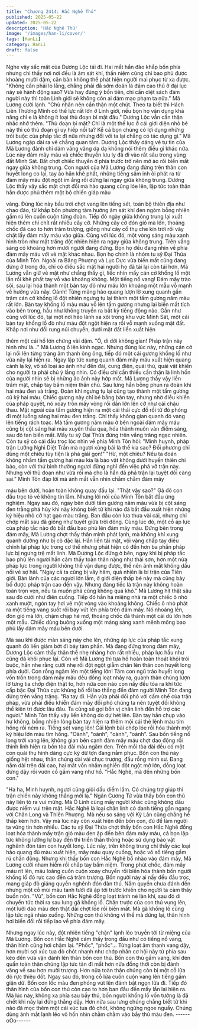 ```yaml
---
title: "Chương 2414: Hắc Nghê Thú"
published: 2025-05-22
updated: 2025-05-22
description: 'Hắc Nghê Thú'
image: '/images/han-li/cover/'
tags: [HanLi]
category: HanLi
draft: false
---
```


Nghe vậy sắc mặt của Dương Lộc tái đi. Hai mắt hắn đảo khắp
bốn phía nhưng chỉ thấy nơi nơi đều là âm sát khí, thần niệm
cũng chỉ bao phủ được khoảng mười dặm, căn bản không thể
phát hiện người mai phục từ xa được.
"Không cần phải lo lắng, chẳng phải đã sớm đoán là đám cao thủ
ở đại lục này sẽ hành động sao? Vừa hay đúng ý bổn tiên, chỉ
cần diệt sách đám người này thì toàn Linh giới sẽ không còn ai
dám mạo phạm ta nữa." Mã Lương cười lạnh.
"Chủ nhân nên cẩn thận một chút. Theo ta biết thì Hách Liên
Thương Minh có thế lực rất lớn ở Linh giới, nếu bọn họ vận dụng
khả năng chỉ e là không ít loại thủ đoạn bí mật đâu." Dương Lộc
vẫn cẩn thận nhắc nhở thêm.
"Thủ đoạn bí mật? Chỉ là một thế lực ở cái giới diện nhỏ bé này
thì có thủ đoạn gì uy hiếp nổi ta? Kể cả bọn chúng có lợi dụng
những trói buộc của pháp tắc đi nữa nhưng đối với ta lại chẳng có
tác dụng gì." Mã Lương ngáp dài ra vẻ chẳng quan tâm.
Dương Lộc thấy dáng vẻ tự tin của Mã Lương đành chỉ dám vâng
vâng dạ dạ không nói thêm điều gì khác nữa.
Lúc này đám mây máu và chiếc thuyền lưu ly đã đi vào rất sâu
trong vùng đất Minh Sát. Bất chợt chiếc thuyền ở phía trước trở
nên mờ ảo rồi biến mất ngay giữa không trung.
Con ngươi của Mã Lương đang đứng trên thân con huyết long co
lại, tay áo hắn khẽ phất, những tiếng sấm inh ỏi phát ra từ đám
mây máu đột ngột im ắng rồi dừng lại ngay giữa không trung.
Dương Lộc thấy vậy sắc mặt chợt đổi mà hào quang cũng lóe lên,
lập tức toàn thân hắn được phủ thêm một bộ chiến giáp màu

vàng.
Đúng lúc này bầu trời chợt vang lên tiếng sét, toàn bộ thiên địa
như chao đảo, từ khắp bốn phương tám hướng âm sát khí đen
ngòm bỗng nhiên gầm rú lên cuồn cuộn từng đoàn. Tiếp đó ngày
giữa không trung lại xuất hiện thêm chi chít rất nhiều cây cờ.
Những cây cờ đón gió mà lớn, thoáng chốc đã cao to hơn trăm
trượng, giống như cây cổ thụ che kín trời rồi vây chặt lấy đám
mây máu vào giữa.
Cùng với lúc đó, một vòng sáng màu xanh hình tròn như mặt
trăng đột nhiên hiện ra ngay giữa không trung. Trên vầng sáng có
khoảng hơn mười người đang đứng. Bọn họ đều đang nhìn về
phía đám mây máu với vẻ mặt khác nhau.
Bọn họ chính là nhóm tu sỹ Đại Thừa của Minh Tôn. Ngoài ra
Băng Phượng và Lục Dực vừa biến mất cũng đang đứng ở trong
đó, chỉ có điều sắc mặt hai người họ đã tái lại còn tái hơn.
Mã Lương vẫn giữ vẻ mặt như chẳng thấy gì, liếc nhìn mấy cán
cờ khổng lồ một lần rồi khẽ phất tay vỗ vào khoảng không.
Một tiếng nổ vang!
Đám mây trào sôi, sau lại hóa thành một bàn tay đỏ như máu lớn
khoảng một mẫu vỗ mạnh về hướng vừa nãy.
Oành! Từng mảng hào quang lượn lờ xung quanh gần trăm cán
cờ khổng lồ đột nhiên ngưng tụ lại thành một tấm gương năm
màu rất lớn.
Bàn tay khổng lồ màu máu vỗ lên tấm gương nhưng lại biến mất
tích vào bên trong, hầu như không truyền ra bất kỳ tiếng động
nào.
Gần như cùng với lúc đó, tại một nơi hẻo lánh xa xôi trong khu
vực Minh Sát, một cái bàn tay khổng lồ đỏ như máu đột ngột hiện
ra rồi vỗ mạnh xuống mặt đất.
Khắp nơi như đồi rung núi chuyển, dưới mặt đất liền xuất hiện

thêm một cái hố lớn chừng vài dặm.
"Ô, di dời không gian! Pháp trận này hình như là..." Mã Lương ồ
lên kinh ngạc.
Nhưng đúng lúc này, những cán cờ lại nổi lên từng tràng âm
thanh ông ông, tiếp đó một cái gương khổng lồ như vừa nãy lại
hiện ra.
Ngay lập tức xung quanh đám mây máu xuất hiện quang cảnh lạ
kỳ, vô số loại ảo ảnh như đền đài, cung điện, quái thú, quái vật
khiến cho người ta phải chú ý lắng nhìn. Có điều chỉ cần thiếu cẩn
thận là linh hồn của người nhìn sẽ bị những ảo ảnh này hớp mất.
Mã Lương thấy vậy liền trầm mặt, chắp tay bấm niệm thần chú.
Sau lưng hắn bỗng phun ra đoàn khí hai màu đen và trắng. Đoàn
khí ngưng tụ lại cũng tạo thành một tấm gương cũ kỹ hai màu.
Chiếc gương này chỉ bé bằng bàn tay, nhưng nhờ điều khiển của
pháp quyết, nó xoay tròn mấy vòng rồi dần lớn lên cỡ như cái
chậu thau. Mặt ngoài của tấm gương hiện ra một cái thái cực đồ
rồi từ đó phóng đi một luồng sáng hai màu đen trắng.
Chỉ thấy không gian quanh đó vang lên tiếng rách toạc. Mà tấm
gương năm màu ở bên ngoài đám mây máu cũng bị cột sáng hai
màu xuyên thấu qua, hóa thành muôn vàn điểm sáng, sau đó tan
biến mất.
Mấy tu sỹ Đại Thừa đứng trên vầng trăng ngạc nhiên. Còn tu sỹ
có cái đầu trọc lóc nhìn về phía Minh Tôn hỏi:
"Minh huynh, pháp trận Lưỡng Nghi Diệt Trần mà ngươi xùng bái
là thế kia sao? Đối phương chỉ dùng một chiêu tùy tiện là phá giải
gọn!"
"Hừ, một chiêu? Nếu ta đoán không nhầm tấm gương hai màu kia
là bảo vật không dưới huyền thiên chi bảo, còn với thứ bình
thường ngươi đừng nghĩ đến việc phá vỡ trận này. Nhưng với thủ
đoạn như vừa rồi mà cho là hắn đã phá trận lại tuyệt đối càng
sai." Minh Tôn đáp lời mà ánh mắt vẫn nhìn chằm chằm đám mây

máu bên dưới, hoàn toàn không quay đầu lại.
"Thật vậy sao?" Gã đô con đầu trọc tỏ vẻ không tin lắm.
Nhưng lời nói của Minh Tôn bắt đầu ứng nghiệm. Ngay sau đó,
ngay bên dưới tấm gương năm màu vừa bị cột sáng đen trằng
phá hủy khi nãy không biết từ khi nào đã bắt đầu xuất hiện những
ký hiệu nhỏ cỡ hạt gạo màu trắng. Ban đầu còn lưa thưa vài cái,
nhưng chỉ chớp mắt sau đã giống như tuyết giữa trời đông.
Cùng lúc đó, một cỗ áp lực của pháp tắc nào đó bắt đầu bao phủ
lên đám mây máu.
Đứng bên trong đám mây, Mã Lương chợt thấy thân mình phát
lạnh, mà không khí xung quanh dường như bị cô đặc lại. Hắn liền
tái mặt, vội vàng chắp tay điều chỉnh lại pháp lực trong cơ thể
nhưng phát hiện có đến hơn ba phần pháp lực bị ngưng trệ mất
linh.
Mà Dương Lộc đứng ở bên, ngay khi bị pháp tắc bao phủ lên
người hắn cảm thấy toàn thân nặng như thái sơn, hơn một nửa
pháp lực trong người không thể vận dụng được, thế nên ánh mắt
không dấu nổi vẻ sợ hãi.
"Ngay cả ta cũng bị vây hãm, quả nhiên là bí trận của Tiên giới.
Bản lãnh của các ngươi lớn lắm, ở giới diện thấp bé này mà cũng
bày bố được pháp trận cao đến vậy. Nhưng đáng tiếc là trận này
không hoàn toàn trọn vẹn, nếu ta muốn phá cũng không quá khó."
Mã Lương hít thật sâu sau đó cười như điên cuồng.
Tiếp đó hắn há miệng nhả ra một chiếc ô nhỏ xanh mướt, ngón
tay hơi vẽ một vòng vào khoảng không.
Chiếc ô nhỏ phát ra một tiếng vang suốt rồi bay vút lên phía trên
đám mây. Nó nhoáng lên, đón gió mà lớn, chậm chạp hé mở,
thoáng chốc đã thành một cái dù lớn hơn một mẫu.
Chiếc dùng buông xuống một mảng sáng xanh mênh mông bao
phủ lấy đám mây máu bên dưới.

Mà sau khi được màn sáng này che lên, những áp lực của pháp
tắc xung quanh đó liền giảm bớt đi bảy tám phần.
Mà đang đứng trong đám mây, Dương Lộc cảm thấy thân thể nhẹ
nhàng hơn rất nhiều, pháp lực hầu như cũng đã khôi phục lại.
Còn về Mã Lương thì tựa hồ hoàn toàn thoát khỏi trói buộc, hắn
nhe rằng cười nhẹ rồi đột ngột giẫm chân lên thân con huyết long
phía dưới.
Con rồng ngâm lên một tiếng lớn!
Tám con ngũ trảo huyết long vốn trốn trong đám mây máu đều
đồng loạt nhảy ra, quanh thân chúng lượn lờ từng tia chớp điện
thật to, hơn nữa con nào con nấy đều tỏa ra khí tức cấp bậc Đại
Thừa cực khủng bố rồi lao thẳng đến đám người Minh Tôn đang
đứng trên vầng trăng.
"Ra tay đi. Hắn vừa phải đối phó với cấm chế của trận pháp, vừa
phải điều khiển đám mây đối phó chúng ta nên tuyệt đối không
thể kiên trì được lâu đâu. Ta cũng sẽ gọi bốn vị chân linh đến hỗ
trợ các ngươi." Minh Tôn thấy vậy liền không do dự hét lên. Bàn
tay hắn chụp vào hư không, bỗng nhiên lòng bàn tay hiện ra thêm
mội cái thẻ lệnh màu tím hồng rồi ném ra.
Tiếng sét vang lên!
Cái lệnh bài chớp lóe rồi hóa thành một ký hiệu lớn màu tím hồng.
"Oành", "oành", "oành", "oành". Sau bốn tiếng nổ long trời vang
lên, không gian bên cạnh đám mây máu chợt dao động rồi thình
lình hiện ra bốn tòa đài màu ngăm đen. Trên mỗi tòa đài đều có
một con quái thụ hình dáng cực kỳ dữ tợn đang nằm phục.
Bốn con thú này giống hệt nhau, thân chúng dài vài chục trượng,
đầu rồng mình sư. Đang nằm dài trên đài cao, hai mắt vốn nhắm
nghiền đột ngột mở lớn, đồng loạt đứng dậy rồi vươn cổ gầm
vang như hổ.
"Hắc Nghê, mà đến những bốn con."

"Ha ha, Minh huynh, ngươi cũng giỏi dấu diếm lắm. Có chúng trợ
giúp thì trận chiến này không thắng mới lạ." Ngân Cương Tử vừa
thấy bốn con thú này liền tỏ ra vui mừng.
Mà Ô Linh cùng mấy người khác cũng không dấu được niềm vui
trên mặt.
Hắc Nghê là loại chân linh có danh tiếng gần ngang với Chân
Long và Thiên Phượng. Mà nếu so sáng với Kỳ Lân cũng chẳng
hề thấp kém hơn. Vậy mà lúc này còn xuất hiện đến bốn con, đủ
để làm người ta vững tin hơn nhiều.
Các tu sỹ Đại Thừa chợt thấy bốn con Hắc Nghê đồng loạt hóa
thành mấy trận gió màu đen ập đến bên đám mây máu, cả bọn
lập tức không lưỡng lự bay đến thi triển thần thông hoặc sử dụng
bảo vật nghênh đón tám con huyết long.
Lúc này, trên không trung chỉ thấy các loại hào quang đủ màu
xuất hiện, mây máu quay cuồng, hoặc vô số tiếng gầm rú chấn
động.
Nhưng khi thấy bốn con Hắc Nghê bổ nhào vào đám mây, Mã
Lương cười nham hiểm rồi chắp tay bấm niệm.
Trong phút chốc, đám mây máu rít lên, máu loãng cuồn cuộn xoay
chuyển rồi biến hóa thành bốn người khổng lồ đỏ rực cao đến cả
trăm trượng. Bốn người này ai nấy đều đầu trọc, mang giáp đỏ
giáng quyền nghênh đón đàn thú.
Nắm quyền chưa đánh đến nhưng một cỗ mùi máu tanh tưởi đã
ập tới trước khiến cho người ta cảm thấy buồn nôn.
"Vù", bốn con Hắc Nghê đồng loạt tránh né làn khí, sau đó di
chuyển tức thời ra sau lưng gã khổng lồ. Chân trước của con thú
vung lên, một lưỡi đao màu đen thật dài chợt lóe rồi biến mất. Mà
gã khổng lồ cũng lập tức ngã nhào xuống.
Những con thú không vì thế mà dừng lại, thân hình hơi biến đổi
rồi tiếp lao về phía đám mây.

Nhưng ngay lúc này, đột nhiên tiếng "chặn" lạnh lẽo truyền tới từ
miệng của Mã Lương.
Bốn con Hắc Nghê cảm thấy trong đầu như có tiếng nổ vang,
thân hình cũng hơi chậm lại.
"Phốc", "phốc"... Từng loạt âm thanh vang dậy, hơn mười sợi xúc
tua đỏ chót nhanh như chớp nhân cơ hội này từ phía sau kéo đến
vưa vặn đánh lên thân bốn con thú.
Bốn con thú gầm vang, khí đen quấn toàn thân chúng lập tức tản
đi mất hơn nửa đồng thời còn bị đánh văng về sau hơn mười
trượng. Hơn nữa toàn thân chúng còn bị một cỗ lửa đỏ rực thiêu
đốt.
Ngay sau đó, trong cỗ lửa cuồn cuộn vang lên tiếng gầm giận dữ.
Bốn cơn lốc màu đen phóng vút lên đánh bật ngọn lửa đi. Tiếp đó
thân hình của bốn con thú còn cao to hơn ban đầu đến mấy lần
lại hiện ra.
Mà lúc này, không xa phía sau bầy thú, bốn người khổng lồ vốn
tưởng là đã chết khi nãy lại đứng thẳng dậy. Hơn nữa sau lưng
chúng chẳng biết từ khi nào đã mọc thêm một cái xúc tua đỏ chót,
không ngừng ngoe nguẩy. Chúng dùng ánh mắt lạnh lẽo vô hồn
nhìn chằm chằm vào bầy thú màu đen.
------oOo------
